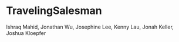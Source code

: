 # TravelingSalesman
Ishraq Mahid, Jonathan Wu, Josephine Lee, Kenny Lau, Jonah Keller, Joshua Kloepfer
